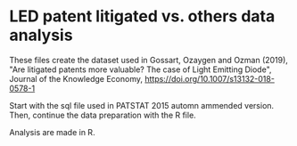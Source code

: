 # LED patent litigated vs. others data analysis

These files create the dataset used in Gossart, Ozaygen and Ozman (2019), "Are litigated patents more valuable? The case of Light Emitting Diode", Journal of the Knowledge Economy, https://doi.org/10.1007/s13132-018-0578-1

Start with the sql file used in PATSTAT 2015 automn ammended version. Then, continue the data preparation with the R file. 

Analysis are made in R.
